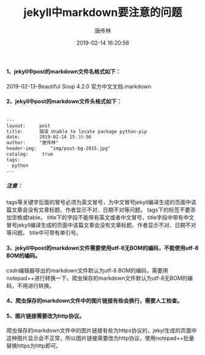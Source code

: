 ﻿---
layout:		post
title: 		jekyll中markdown要注意的问题
date: 		2019-02-14 16:20:56
author:		"唐传林"
header-img: 	"img/post-bg-2015.jpg"
catalog:	 true
tags:
- jekyll
- markdown
---




#### 1、jekyll中post的markdown文件名格式如下：
2019-02-13-Beautiful Soup 4.2.0 官方中文文档.markdown

#### 2、jekyll中post的markdown文件头格式如下：

```markdown

---
layout:		post
title: 		错误 Unable to locate package python-pip
date: 		2019-02-14 15:10:56
author:		"唐传林"
header-img: 	"img/post-bg-2015.jpg"
catalog:	 true
tags:
- python
---

```
##### 注意：
tags等关键字后面的冒号必须为英文冒号，为中文冒号jekyll编译生成的页面中该篇文章会没有文章标题、作者显示不对、日期不对等问题。
tags下的标签不要添加空格或table。
title下的字段不能带有英文或者中文冒号，title字段中带有中文冒号jekyll编译生成的页面中该篇文章会没有文章标题、作者显示不对、日期不对等问题。
title中可带有单引号。

#### 3、jekyll中post的markdown文件需要使用utf-8无BOM的编码，不能使用utf-8 BOM的编码。
csdn编辑器导出的markdown文件默认为utf-8 BOM的编码，需要用notepad++进行转换一下。爬虫保存的markdown文件默认为utf-8无BOM的编码，不用进行转换。

#### 4、爬虫保存的markdown文件中的图片链接有些会换行，需要人工检查。

#### 5、图片链接需要改为http协议。
爬虫保存的markdown文件中的图片链接有些为https协议的，jekyl生成的页面中这种图片显示会不正常，所以图片链接需要改为http协议，使用notepad++批量替换https为http即可。






